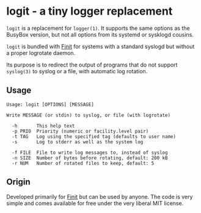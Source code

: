 logit - a tiny logger replacement
=================================

`logit` is a replacement for `logger(1)`.  It supports the same options
as the BusyBox version, but not all options from its systemd or sysklogd
cousins.

`logit` is bundled with [Finit][] for systems with a standard syslogd
but without a proper logrotate daemon.

Its purpose is to redirect the output of programs that do not support
`syslog(3)` to syslog or a file, with automatic log rotation.


Usage
-----

```
Usage: logit [OPTIONS] [MESSAGE]

Write MESSAGE (or stdin) to syslog, or file (with logrotate)

  -h       This help text
  -p PRIO  Priority (numeric or facility.level pair)
  -t TAG   Log using the specified tag (defaults to user name)
  -s       Log to stderr as well as the system log

  -f FILE  File to write log messages to, instead of syslog
  -n SIZE  Number of bytes before rotating, default: 200 kB
  -r NUM   Number of rotated files to keep, default: 5
```


Origin
------

Developed primarily for [Finit][] but can be used by anyone.  The code
is very simple and comes available for free under the very liberal MIT
license.

[Finit]: https://github.com/troglobit/finit
